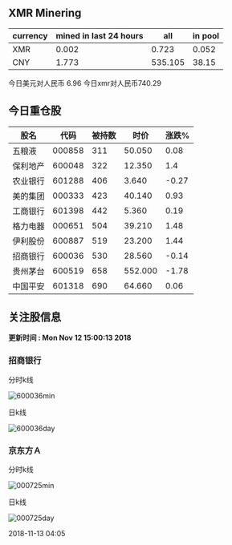 ## XMR Minering

|currency|mined in last 24 hours|all|in pool|
|---|---|---|---|
|XMR|0.002|0.723|0.052|
|CNY|1.773|535.105|38.15|

今日美元对人民币 6.96	今日xmr对人民币740.29


## 今日重仓股 

|股名|代码|被持数|时价|涨跌%|
|---|---|---|---|---|
|五粮液|000858|311|50.050|0.08|
|保利地产|600048|322|12.350|1.4|
|农业银行|601288|406|3.640|-0.27|
|美的集团|000333|423|40.140|0.93|
|工商银行|601398|442|5.360|0.19|
|格力电器|000651|504|39.210|1.48|
|伊利股份|600887|519|23.200|1.44|
|招商银行|600036|530|28.560|-0.14|
|贵州茅台|600519|658|552.000|-1.78|
|中国平安|601318|690|64.660|0.06|

## 关注股信息
**更新时间 : Mon Nov 12 15:00:13 2018**
### 招商银行 
分时k线

![600036min](http://image.sinajs.cn/newchart/min/n/sh600036.gif)

日k线

![600036day](http://image.sinajs.cn/newchart/daily/n/sh600036.gif)

### 京东方Ａ 
分时k线

![000725min](http://image.sinajs.cn/newchart/min/n/sz000725.gif)

日k线

![000725day](http://image.sinajs.cn/newchart/daily/n/sz000725.gif)

2018-11-13 04:05